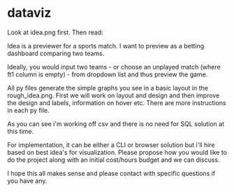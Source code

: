 # dataviz

Look at idea.png first. Then read:

Idea is a previewer for a sports match. I want to preview as a betting dashboard comparing two teams. 

Ideally, you would input two teams - or choose an unplayed match (where ft1 column is empty) - from dropdown list and thus preview the game. 

All py files generate the simple graphs you see in a basic layout in the rough_idea.png. First we will work on layout and design and then improve the design and labels, information on hover etc. There are more instructions in each py file.

As you can see i'm working off csv and there is no need for SQL solution at this time.

For implementation, it can be either a CLI or browser solution but i'll hire based on best idea's for visualization. Please propose how you would like to do the project along with an initial cost/hours budget and we can discuss.

I hope this all makes sense and please contact with specific questions if you have any.

